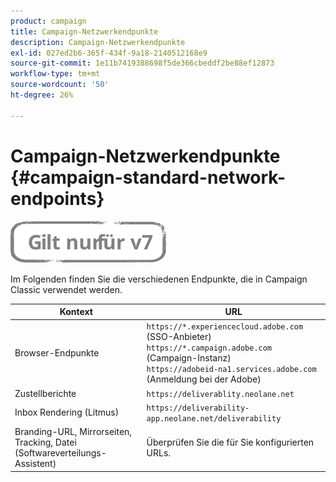 ```yaml
---
product: campaign
title: Campaign-Netzwerkendpunkte
description: Campaign-Netzwerkendpunkte
exl-id: 027ed2b6-365f-434f-9a18-2140512168e9
source-git-commit: 1e11b7419388698f5de366cbeddf2be88ef12873
workflow-type: tm+mt
source-wordcount: '50'
ht-degree: 26%

---
```


# Campaign-Netzwerkendpunkte {#campaign-standard-network-endpoints}

![](../../assets/v7-only.svg)

Im Folgenden finden Sie die verschiedenen Endpunkte, die in Campaign Classic verwendet werden.

| Kontext | URL |
|--- |--- |
| Browser-Endpunkte | `https://*.experiencecloud.adobe.com` (SSO-Anbieter)<br>`https://*.campaign.adobe.com` (Campaign-Instanz)<br>`https://adobeid-na1.services.adobe.com` (Anmeldung bei der Adobe) |
| Zustellberichte | `https://deliverablity.neolane.net` |
| Inbox Rendering (Litmus) | `https://deliverability-app.neolane.net/deliverability` |
| Branding-URL, Mirrorseiten, Tracking, Datei (Softwareverteilungs-Assistent) | Überprüfen Sie die für Sie konfigurierten URLs. |
